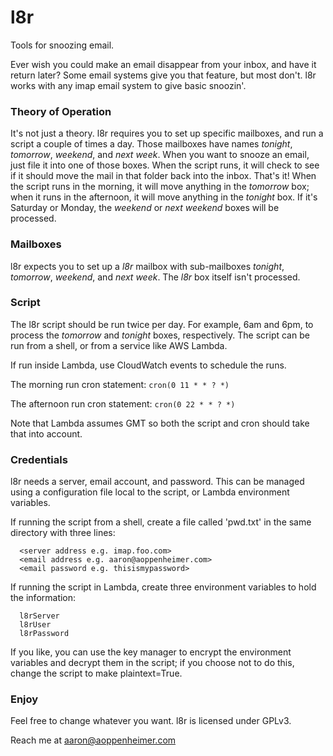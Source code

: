 # l8r
Tools for snoozing email.

Ever wish you could make an email disappear from your inbox, and have it return later? Some email systems give you that feature,
but most don't. l8r works with any imap email system to give basic snoozin'.

### Theory of Operation

It's not just a theory. l8r requires you to set up specific mailboxes, and run a script a couple of times a day. Those mailboxes have names _tonight_, _tomorrow_, _weekend_, and _next week_. When you want to snooze an email, just file it into one of those boxes. When the script runs, it will check to see if it should move the mail in that folder back into the inbox. That's it! When the script runs in the morning, it will move anything in the _tomorrow_ box; when it runs in the afternoon, it will move anything in the _tonight_ box. If it's Saturday or Monday, the _weekend_ or _next weekend_ boxes will be processed.

### Mailboxes

l8r expects you to set up a _l8r_ mailbox with sub-mailboxes _tonight_, _tomorrow_, _weekend_, and _next week_. The _l8r_ box itself isn't processed.

### Script

The l8r script should be run twice per day. For example, 6am and 6pm, to process the _tomorrow_ and _tonight_ boxes, respectively. The script can be run from a shell, or from a service like AWS Lambda.

If run inside Lambda, use CloudWatch events to schedule the runs.

The morning run cron statement:
```cron(0 11 * * ? *)```

The afternoon run cron statement:
```cron(0 22 * * ? *)```

Note that Lambda assumes GMT so both the script and cron should take that into account.

### Credentials

l8r needs a server, email account, and password. This can be managed using a configuration file local to the script, or Lambda environment variables.

If running the script from a shell, create a file called 'pwd.txt' in the same directory with three lines:

~~~~
  <server address e.g. imap.foo.com>
  <email address e.g. aaron@aoppenheimer.com>
  <email password e.g. thisismypassword>
~~~~

If running the script in Lambda, create three environment variables to hold the information:

~~~~
  l8rServer
  l8rUser
  l8rPassword
~~~~

If you like, you can use the key manager to encrypt the environment variables and decrypt them in the script; if you choose not to do this, change the script to make plaintext=True.

### Enjoy

Feel free to change whatever you want. l8r is licensed under GPLv3.

Reach me at aaron@aoppenheimer.com


